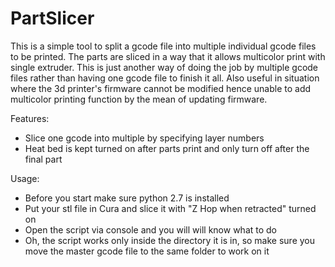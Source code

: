 # PartSlicer

This is a simple tool to split a gcode file into multiple individual gcode files to be printed.
The parts are sliced in a way that it allows multicolor print with single extruder. 
This is just another way of doing the job by multiple gcode files rather than having one gcode file to finish it all.
Also useful in situation where the 3d printer's firmware cannot be modified hence unable to add multicolor printing function by the mean of updating firmware.

Features:
- Slice one gcode into multiple by specifying layer numbers
- Heat bed is kept turned on after parts print and only turn off after the final part

Usage:
- Before you start make sure python 2.7 is installed
- Put your stl file in Cura and slice it with "Z Hop when retracted" turned on
- Open the script via console and you will will know what to do
- Oh, the script works only inside the directory it is in, so make sure you move the master gcode file to the same folder to work on it
